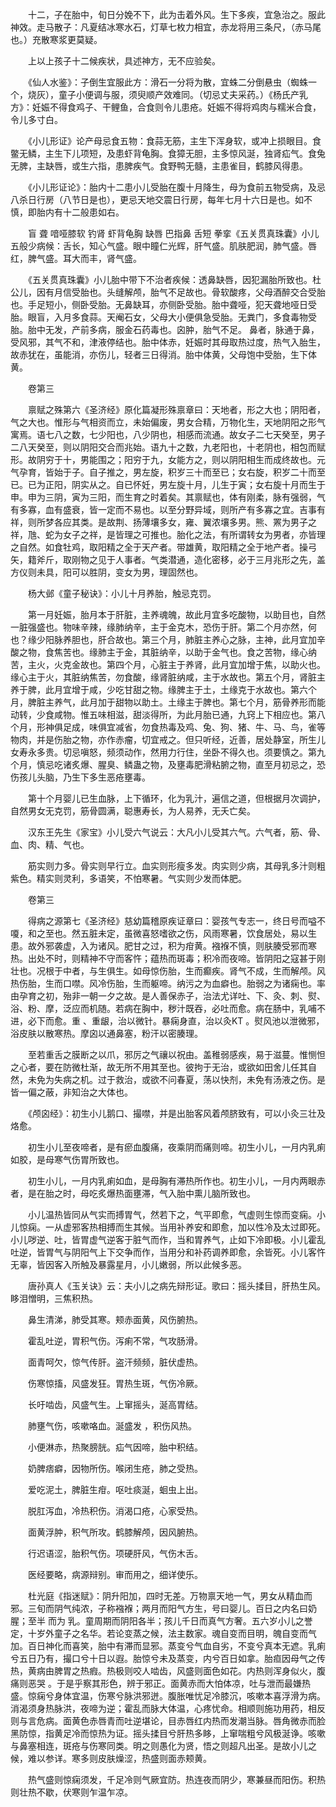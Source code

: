 <!-- { "loadSidebar": true } -->
　　十二，子在胎中，旬日分娩不下，此为击着外风。生下多疾，宜急治之。服此神效。走马散子：凡夏结冰寒水石，灯草七枚力相宜，赤龙将用三条尺，（赤马尾也。）充散寒浆更莫疑。

　　上以上孩子十二候疾状，具述神方，无不应验矣。

　　《仙人水鉴》：子倒生宜服此方：滑石一分将为散，宜蛛二分倒悬虫（蜘蛛一个，烧灰），童子小便调与服，须臾顺产效难同。（切忌丈夫采药。）《杨氏产乳方》：妊娠不得食鸡子、干鲤鱼，合食则令儿患疮。妊娠不得将鸡肉与糯米合食，令儿多寸白。

　　《小儿形证》论产母忌食五物：食蒜无筋，主生下浑身软，或冲上损眼目。食鳖无鳞，主生下儿项短，及患虾背龟胸。食獐无胆，主多惊风涎，独肾疝气。食兔无脾，主缺唇，或生六指，患脾疾气。食野鸭无髓，主患雀目，鹤膝风得患。

　　《小儿形证论》：胎内十二患小儿受胎在腹十月降生，母为食前五物受病，及忌八杀日行房（八节日是也），更忌天地交震日行房，每年七月十六日是也。如不慎，即胎内有十二般患如右。

　　盲 聋 喑哑膝软 钓肾 虾背龟胸 缺唇 巴指鼻 舌短 拳挛《五关贯真珠囊》小儿五般少病候：舌长，知心气盛。眼中瞳仁光辉，肝气盛。肌肤肥润，肺气盛。唇红，脾气盛。耳大而丰，肾气盛。

　　《五关贯真珠囊》小儿胎中带下不治者疾候：透鼻缺唇，因犯漏胎所致也。杜公儿，因有月信受胎也。头缝解颅，胎气不足故也。骨软酸疼，父母酒醉交合受胎也。手足短小，侧卧受胎。无鼻缺耳，亦侧卧受胎。胎中聋哑，犯天聋地哑日受胎。眼盲，入月多食蒜。天阉石女，父母大小便俱急受胎。无粪门，多食毒物受胎。胎中无发，产前多病，服金石药毒也。囟肿，胎气不足。 鼻者，脉通于鼻，受风邪，其气不和，津液停结也。胎中体赤，妊娠时其母取热过度，热气入胎生，故赤犹在，虽能消，亦伤儿，轻者三日得消。胎中体黄，父母饱中受胎，生下体黄。

　　卷第三

　　禀赋之殊第六《圣济经》原化篇凝形殊禀章曰：天地者，形之大也；阴阳者，气之大也。惟形与气相资而立，未始偏废，男女合精，万物化生，天地阴阳之形气寓焉。语七八之数，七少阳也，八少阴也，相感而流通。故女子二七天癸至，男子二八天癸至，则以阴阳交合而兆始。语九十之数，九老阳也，十老阴也，相包而赋形。故阴穷于十，男能围之；阳穷于九，女能方之，则以阴阳相生而成终故也。元气孕育，皆始于子。自子推之，男左旋，积岁三十而至已；女右旋，积岁二十而至已。已为正阳，阴实从之。自已怀妊，男左旋十月，儿生于寅；女右旋十月而生于申。申为三阴，寅为三阳，而生育之时着矣。其禀赋也，体有刚柔，脉有强弱，气有多寡，血有盛衰，皆一定而不易也。以至分野异域，则所产有多寡之宜。吉事有祥，则所梦各应其类。是故荆、扬薄壤多女，雍、翼浓壤多男。熊、罴为男子之祥，虺、蛇为女子之祥，是皆理之可推也。胎化之法，有所谓转女为男者，亦皆理之自然。如食牡鸡，取阳精之全于天产者。带雄黄，取阳精之全于地产者。操弓矢，籍斧斤，取刚物之见于人事者。气类潜通，造化密移，必于三月兆形之先，盖方仪则未具，阳可以胜阴，变女为男，理固然也。

　　杨大邺《童子秘诀》：小儿十月养胎，触忌克罚。

　　第一月妊娠，胎月本于肝脏，主养魂魄，故此月宜多吃酸物，以助目也，自然一脏强盛也。物味辛辣，缘肺纳辛，主于金克木，恐伤于肝。第二个月亦然，何也？缘少阳脉养胆也，肝合故也。第三个月，肺脏主养心之脉，主神，此月宜加辛酸之物，食焦苦也。缘肺主于金，其脏纳辛，以助于金气也。食之苦物，缘心纳苦，主火，火克金故也。第四个月，心脏主于养肾，此月宜加增于焦，以助火也。缘心主于火，其脏纳焦苦，勿食酸，缘肾脏纳咸，主于水故也。第五个月，肾脏主养于脾，此月宜增于咸，少吃甘甜之物。缘脾主于土，土缘克于水故也。第六个月，脾脏主养气，此月加于甜物以助土。土缘主于脾也。第七个月，筋骨养形而能动转，少食咸物。惟五味相滋，甜淡得所，为此月胎已通，九窍上下相应也。第八个月，形神俱足成，味俱宜减省，勿食热毒及鸡、兔、狗、猪、牛、马、鸟，雀等物肉，并是伤胎之物，亦作赤瘤，切宜戒之。但只听经，近善，居处静室，所生儿女寿永多贵。切忌嗔怒，频须动作，然用力行住，坐卧不得久也。须要慎之。第九个月，慎忌吃诸炙爆、腥臭、鳞蛊之物，及壅毒肥滑粘腑之物，直至月初忌之，恐伤孩儿头脑，乃生下多生恶疮壅毒。

　　第十个月婴儿已生血脉，上下循环，化为乳汁，遍信之道，但根据月次调护，自然男女无克罚，筋骨圆满，聪惠寿长，为人易养，无夭亡矣。

　　汉东王先生《家宝》小儿受六气说云：大凡小儿受其六气。六气者，筋、骨、血、肉、精、气也。

　　筋实则力多。骨实则早行立。血实则形瘦多发。肉实则少病，其母乳多汁则粗紫色。精实则灵利，多语笑，不怕寒暑。气实则少发而体肥。

　　卷第三

　　得病之源第七《圣济经》慈幼篇稽原疾证章曰：婴孩气专志一，终日号而嗌不嗄，和之至也。然五脏未定，虽微喜怒嗜欲之伤，风雨寒暑，饮食居处，易以生患。故外邪袭虚，入为诸风。肥甘之过，积为疳黄。襁褓不慎，则肤腠受邪而寒热。出处不时，则精神不守而客忤；蕴热而斑毒；积冷而夜啼。皆阴阳之寇甚于刚壮也。况根于中者，与生俱生。如母惊伤胎，生而癫疾。肾气不成，生而解颅。风热伤胎，生而口噤。风冷伤胎，生而躯啼。纳污之为血癖也。胎弱之为诸痫也。率由孕育之初，殆非一朝一夕之故。是人善保赤子，治法尤详吐、下、灸、刺、熨、浴、粉、摩，泛应而机随。若病在胸中，秽汁既吞，必吐而愈。病在肠中，乳哺不进，必下而愈。重 、重龈，治以微针。暴痫身直，治以灸KT 。熨风池以泄微邪，浴皮肤以散寒热。摩囟以通鼻塞，粉汗以密腠理。

　　至若重舌之膜断之以爪，邪厉之气禳以祝由。盖稚弱感疾，易于滋蔓。惟恻怛之心者，要在防微杜渐，故无所不用其至也。彼拘于无治，或欲如田舍儿任其自然，未免为失病之机。过于救治，或欲不问春夏，荡以快剂，未免有汤液之伤。是皆一偏之蔽，非知治之大体也。

　　《颅囟经》：初生小儿鹅口、撮噤，并是出胎客风着颅脐致有，可以小灸三壮及烙愈。

　　初生小儿至夜啼者，是有瘀血腹痛，夜乘阴而痛则啼。初生小儿，一月内乳痢如胶，是母寒气伤胃所致也。

　　初生小儿，一月内乳痢如血，是母胸有滞热所作也。初生小儿，一月内两眼赤者，是在胎之时，母吃炙爆热面壅滞，气入胎中熏儿脑所致也。

　　小儿温热皆同从气实而搏胃气，然若下之，气平即愈，气虚则生惊而变痫。小儿惊痫。一从虚邪客热相搏而生其候。当用补养安和即愈，加以性冷及太过即死。小儿哕逆、吐，皆胃虚气逆客于脏气而作，当和胃养气，止如下冷即极。小儿霍乱吐逆，皆胃气与阴阳气上下交争而作，当用分和补药调养即愈，余皆死。小儿客忤无辜，皆因客入所触及暴露星月，小儿嫩弱，所以此候多恶。

　　唐孙真人《玉关诀》云：夫小儿之病先辩形证。歌曰：摇头揉目，肝热生风。眵泪憎明，三焦积热。

　　鼻生清涕，肺受其寒。颊赤面黄，风伤腑热。

　　霍乱吐逆，胃积气伤。泻痢不常，气攻肠滑。

　　面青呵欠，惊气传肝。盗汗频频，脏伏虚热。

　　伤寒惊搐，风盛发狂。胃热生斑，气伤冷厥。

　　长吁啮齿，风盛气生。上窜摇头，涎高胃结。

　　肺壅气伤，咳嗽咯血。涎盛发 ，积伤风热。

　　小便淋赤，热聚膀胱。疝气因啼，胎中积结。

　　奶脾痞癖，因物所伤。喉闭生疮，肺之受热。

　　爱吃泥土，脾脏生疳。呕吐痰涎，蛔虫上出。

　　脱肛泻血，冷热积伤。消渴口疮，心家受热。

　　面黄浮肿，积气所攻。鹤膝解颅，因风腑热。

　　行迟语涩，胎积气伤。项硬肝风，气伤木舌。

　　医经要略，病源辩别。审而用之，细详使乐。

　　杜光庭《指迷赋》：阴升阳加，四时无差。万物禀天地一气，男女从精血而邪。三旬而阴气纯浓，子称襁褓；两月而阳气方生，号曰婴儿。百日之内名曰奶腥；至半 而为 乳。童周期而阴阳各半；孩儿千日而真气方奢。五六岁小儿之誉定，十岁外童子之名华。若论变蒸之候，法主数家。魂自变而目明，魄自变而气加。百日神化而喜笑，胎中有滞而显邪。蒸变兮气血自劣，不变兮真本无遮。乳痢兮五日乃有，撮口兮十日以遐。胎惊兮未及蒸变，内兮百日如拿。胎疸因母气之传热，黄病由脾胃之热瘕。热极则咬人啮齿，风盛则面色如花。内热则浑身似火，腹痛则恶哭 。于是乎察其形色，辨于邪正。面黄赤而大怕体凉，吐与泄而最嫌热盛。惊痫兮身体宜温，伤寒兮脉洪邪迸。腹胀唯忧足冷膝沉，咳嗽本喜浮滑为病。消渴须身热脉洪，夜啼为逆；霍乱而脉大体温，心疼忧命。相顺则施功用药，相反则与言危病。面黄色赤唇青而吐逆堪论，目赤唇红内热而发潮当脉。唇角微赤而脸黑防惊，指黄足冷而惊热为证。摇头揉目兮肝热多眵，上窜喘粗兮风极涎诤。咳嗽与鼻塞相连，斑疮与伤寒同类。明之则愚化为贤，悟之则超凡出圣。是故小儿之候，难以参详。寒多则皮肤燥涩，热盛则面赤颊黄。

　　热气盛则惊痫须发，千足冷则气厥宜防。热连夜而阴少，寒兼昼而阳伤。积热则壮热不歇，伏寒则乍温乍凉。

